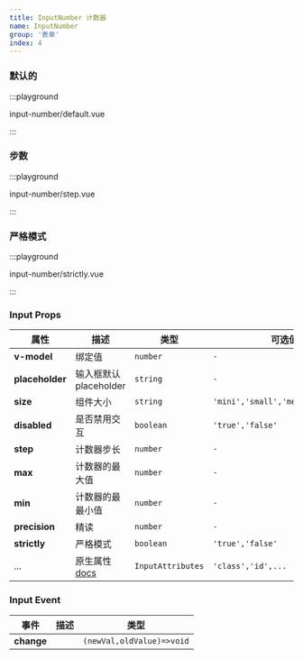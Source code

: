 ```yaml
---
title: InputNumber 计数器
name: InputNumber
group: '表单'
index: 4
---
```


### 默认的

:::playground

input-number/default.vue

:::

### 步数

:::playground

input-number/step.vue

:::

### 严格模式

:::playground

input-number/strictly.vue

:::

### Input Props

| 属性            | 描述                                                                             | 类型              | 可选值                            | 默认         |
| --------------- | -------------------------------------------------------------------------------- | ----------------- | --------------------------------- | ------------ |
| **v-model**     | 绑定值                                                                           | `number`          | `-`                               | `-`          |
| **placeholder** | 输入框默认 placeholder                                                           | `string`          | `-`                               | `-`          |
| **size**        | 组件大小                                                                         | `string`          | `'mini','small','medium','large'` | `medium`     |
| **disabled**    | 是否禁用交互                                                                     | `boolean`         | `'true','false'`                  | `false`      |
| **step**        | 计数器步长                                                                       | `number`          | `-`                               | `1`          |
| **max**         | 计数器的最大值                                                                   | `number`          | `-`                               | `'Infinity'` |
| **min**         | 计数器的最最小值                                                                 | `number`          | `-`                               | `'Infinity'` |
| **precision**   | 精读                                                                             | `number`          | `-`                               | `-`          |
| **strictly**    | 严格模式                                                                         | `boolean`         | `'true','false'`                  | `false`      |
| ...             | 原生属性 [docs](https://developer.mozilla.org/en-US/docs/Web/HTML/Element/input) | `InputAttributes` | `'class','id',...`                | `-`          |

### Input Event

| 事件       | 描述 | 类型                      |
| ---------- | ---- | ------------------------- |
| **change** |      | `(newVal,oldValue)=>void` |
